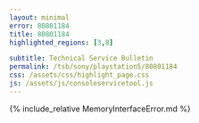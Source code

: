 ```yaml
---
layout: minimal
error: 80801184
title: 80801184
highlighted_regions: [3,8]

subtitle: Technical Service Bulletin
permalink: /tsb/sony/playstation5/80801184
css: /assets/css/highlight_page.css
js: /assets/js/consoleservicetool.js
---
```


{% include_relative MemoryInterfaceError.md %}
